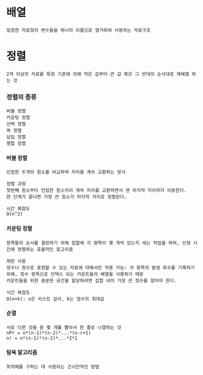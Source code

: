 # 배열

```
일정한 자료형의 변수들을 하나의 이름으로 열거하여 사용하는 자료구조
```



# 정렬

```
2개 이상의 자료를 특정 기준에 의해 작은 값부터 큰 값 혹은 그 반대의 순서대로 재배열 하는 것
```

### 정렬의 종류

```
버블 정렬
카운팅 정렬
선택 정렬
퀵 정렬
삽입 정렬
병합 정렬
```

#### 버블 정렬

```
인접한 두개의 원소를 비교하며 자리를 계속 교환하는 방식

정렬 과정
첫번째 원소부터 인접한 원소끼리 계쏙 자리를 교환하면서 맨 마지막 자리까지 이동한다.
한 단계가 끝나면 가장 큰 원소가 마지막 자리로 정렬된다.

시간 복잡도
O(n^2)
```

#### 카운팅 정렬

```
항목들의 순서를 결정하기 위해 집합에 각 항목이 몇 개씩 있는지 세는 작업을 하여, 선형 시간에 정렬하는 효율적인 알고리즘

제한 사항
정수나 정수로 표현할 수 있는 자료에 대해서만 적용 가능: 각 항목의 발생 회수를 기록하기 위해, 정수 항목으로 인덱스 되는 카운트들의 배열을 사용하기 때문
카운트들을 위한 충분한 공간을 할당하려면 집합 내의 가장 큰 정수를 알아야 한다.

시간 복잡도
O(n+k): n은 리스트 길이, k는 정수의 최대값
```

#### 순열

```
서로 다른 것들 중 몇 개를 뽑아서 한 줄로 나열하는 것
nPr = n*(n-1)*(n-2)*...*(n-r+1)
n! = n*(n-1)*(n-2)*...*2*1
```

#### 탐욕 알고리즘

```
최적해를 구하는 데 사용되는 근시안적인 방법
```

